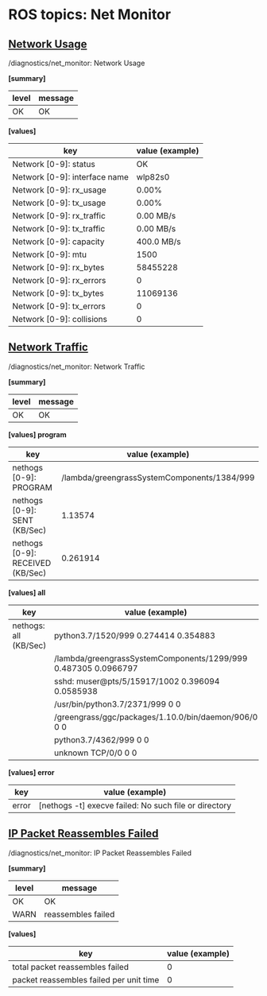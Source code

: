 # ROS topics: Net Monitor

## <u>Network Usage</u>

/diagnostics/net_monitor: Network Usage

<b>[summary]</b>

| level | message |
| ----- | ------- |
| OK    | OK      |

<b>[values]</b>

| key                           | value (example) |
| ----------------------------- | --------------- |
| Network [0-9]: status         | OK              |
| Network [0-9]: interface name | wlp82s0         |
| Network [0-9]: rx_usage       | 0.00%           |
| Network [0-9]: tx_usage       | 0.00%           |
| Network [0-9]: rx_traffic     | 0.00 MB/s       |
| Network [0-9]: tx_traffic     | 0.00 MB/s       |
| Network [0-9]: capacity       | 400.0 MB/s      |
| Network [0-9]: mtu            | 1500            |
| Network [0-9]: rx_bytes       | 58455228        |
| Network [0-9]: rx_errors      | 0               |
| Network [0-9]: tx_bytes       | 11069136        |
| Network [0-9]: tx_errors      | 0               |
| Network [0-9]: collisions     | 0               |

## <u>Network Traffic</u>

/diagnostics/net_monitor: Network Traffic

<b>[summary]</b>

| level | message |
| ----- | ------- |
| OK    | OK      |

<b>[values] program</b>

| key                              | value (example)                             |
| -------------------------------- | ------------------------------------------- |
| nethogs [0-9]: PROGRAM           | /lambda/greengrassSystemComponents/1384/999 |
| nethogs [0-9]: SENT (KB/Sec)     | 1.13574                                     |
| nethogs [0-9]: RECEIVED (KB/Sec) | 0.261914                                    |

<b>[values] all</b>

| key                   | value (example)                                                |
| --------------------- | -------------------------------------------------------------- |
| nethogs: all (KB/Sec) | python3.7/1520/999 0.274414 0.354883                           |
|                       | /lambda/greengrassSystemComponents/1299/999 0.487305 0.0966797 |
|                       | sshd: muser@pts/5/15917/1002 0.396094 0.0585938                |
|                       | /usr/bin/python3.7/2371/999 0 0                                |
|                       | /greengrass/ggc/packages/1.10.0/bin/daemon/906/0 0 0           |
|                       | python3.7/4362/999 0 0                                         |
|                       | unknown TCP/0/0 0 0                                            |

<b>[values] error</b>

| key   | value (example)                                       |
| ----- | ----------------------------------------------------- |
| error | [nethogs -t] execve failed: No such file or directory |

## <u>IP Packet Reassembles Failed</u>

/diagnostics/net_monitor: IP Packet Reassembles Failed

<b>[summary]</b>

| level | message            |
| ----- | ------------------ |
| OK    | OK                 |
| WARN  | reassembles failed |

<b>[values]</b>

| key                                     | value (example) |
| --------------------------------------- | --------------- |
| total packet reassembles failed         | 0               |
| packet reassembles failed per unit time | 0               |
